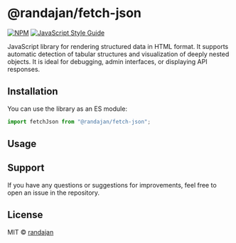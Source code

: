 # @randajan/fetch-json

[![NPM](https://img.shields.io/npm/v/@randajan/fetch-json.svg)](https://www.npmjs.com/package/@randajan/fetch-json) [![JavaScript Style Guide](https://img.shields.io/badge/code_style-standard-brightgreen.svg)](https://standardjs.com)

JavaScript library for rendering structured data in HTML format. It supports automatic detection of tabular structures and visualization of deeply nested objects. It is ideal for debugging, admin interfaces, or displaying API responses.

## Installation

You can use the library as an ES module:

```javascript
import fetchJson from "@randajan/fetch-json";
```

## Usage



## Support

If you have any questions or suggestions for improvements, feel free to open an issue in the repository.


## License

MIT © [randajan](https://github.com/randajan)
